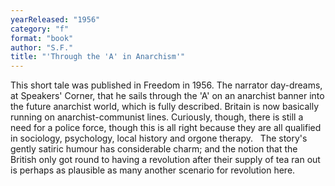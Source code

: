 ```yaml
---
yearReleased: "1956"
category: "f"
format: "book"
author: "S.F."
title: "'Through the 'A' in Anarchism'"
---
```

This short tale was published in Freedom in 1956. The narrator day-dreams, at Speakers' Corner, that he sails through the 'A' on an anarchist banner into the future anarchist world, which is fully described. Britain is now basically running on anarchist-communist lines. Curiously, though, there is still a need for a police force, though this is all right because they are all qualified in sociology, psychology, local history and orgone therapy.
 
The story's gently satiric humour has considerable charm; and the notion that the British only got round to having a revolution after their supply of tea ran out is perhaps as plausible as many another scenario for revolution here.